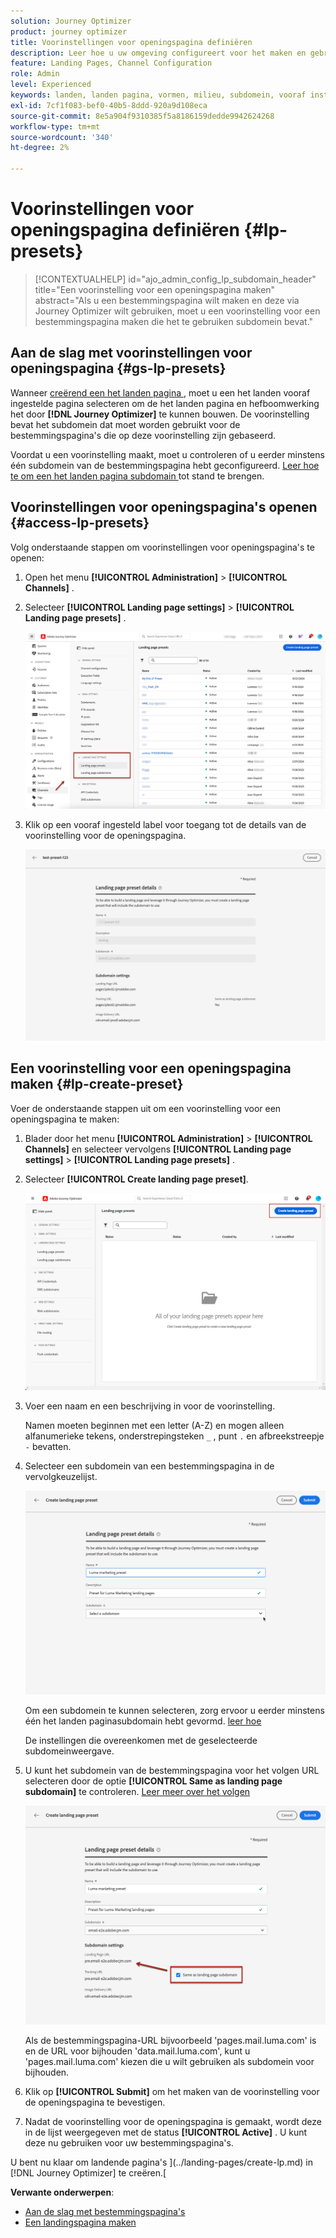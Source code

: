 ```yaml
---
solution: Journey Optimizer
product: journey optimizer
title: Voorinstellingen voor openingspagina definiëren
description: Leer hoe u uw omgeving configureert voor het maken en gebruiken van bestemmingspagina's met Journey Optimizer
feature: Landing Pages, Channel Configuration
role: Admin
level: Experienced
keywords: landen, landen pagina, vormen, milieu, subdomein, vooraf instelt
exl-id: 7cf1f083-bef0-40b5-8ddd-920a9d108eca
source-git-commit: 8e5a904f9310385f5a8186159dedde9942624268
workflow-type: tm+mt
source-wordcount: '340'
ht-degree: 2%

---
```


# Voorinstellingen voor openingspagina definiëren {#lp-presets}

>[!CONTEXTUALHELP]
>id="ajo_admin_config_lp_subdomain_header"
>title="Een voorinstelling voor een openingspagina maken"
>abstract="Als u een bestemmingspagina wilt maken en deze via Journey Optimizer wilt gebruiken, moet u een voorinstelling voor een bestemmingspagina maken die het te gebruiken subdomein bevat."

## Aan de slag met voorinstellingen voor openingspagina {#gs-lp-presets}

Wanneer [ creërend een het landen pagina ](../landing-pages/create-lp.md#create-a-lp), moet u een het landen vooraf ingestelde pagina selecteren om de het landen pagina en hefboomwerking het door **[!DNL Journey Optimizer]** te kunnen bouwen. De voorinstelling bevat het subdomein dat moet worden gebruikt voor de bestemmingspagina&#39;s die op deze voorinstelling zijn gebaseerd.

Voordat u een voorinstelling maakt, moet u controleren of u eerder minstens één subdomein van de bestemmingspagina hebt geconfigureerd. [ Leer hoe te om een het landen pagina subdomain ](lp-subdomains.md) tot stand te brengen.

## Voorinstellingen voor openingspagina&#39;s openen {#access-lp-presets}

Volg onderstaande stappen om voorinstellingen voor openingspagina&#39;s te openen:

1. Open het menu **[!UICONTROL Administration]** > **[!UICONTROL Channels]** .

1. Selecteer **[!UICONTROL Landing page settings]** > **[!UICONTROL Landing page presets]** .

   ![](assets/lp_presets-access.png)

1. Klik op een vooraf ingesteld label voor toegang tot de details van de voorinstelling voor de openingspagina.

   ![](assets/lp_preset-details.png)

## Een voorinstelling voor een openingspagina maken {#lp-create-preset}

Voer de onderstaande stappen uit om een voorinstelling voor een openingspagina te maken:

1. Blader door het menu **[!UICONTROL Administration]** > **[!UICONTROL Channels]** en selecteer vervolgens **[!UICONTROL Landing page settings]** > **[!UICONTROL Landing page presets]** .

1. Selecteer **[!UICONTROL Create landing page preset]**.

   ![](assets/lp_create-preset-temp.png)

1. Voer een naam en een beschrijving in voor de voorinstelling.

   Namen moeten beginnen met een letter (A-Z) en mogen alleen alfanumerieke tekens, onderstrepingsteken `_` , punt `.` en afbreekstreepje `-` bevatten.

1. Selecteer een subdomein van een bestemmingspagina in de vervolgkeuzelijst.

   ![](assets/lp_preset-subdomain.png)

   Om een subdomein te kunnen selecteren, zorg ervoor u eerder minstens één het landen paginasubdomain hebt gevormd. [ leer hoe ](#lp-subdomains)

   De instellingen die overeenkomen met de geselecteerde subdomeinweergave.

1. U kunt het subdomein van de bestemmingspagina voor het volgen URL selecteren door de optie **[!UICONTROL Same as landing page subdomain]** te controleren. [ Leer meer over het volgen ](../email/message-tracking.md)

   ![](assets/lp_preset-subdomain-settings-same.png)

   Als de bestemmingspagina-URL bijvoorbeeld &#39;pages.mail.luma.com&#39; is en de URL voor bijhouden &#39;data.mail.luma.com&#39;, kunt u &#39;pages.mail.luma.com&#39; kiezen die u wilt gebruiken als subdomein voor bijhouden.

1. Klik op **[!UICONTROL Submit]** om het maken van de voorinstelling voor de openingspagina te bevestigen. <!--You can also save the preset as draft and resume its configuration later on.-->

   <!--![](assets/lp_preset-subdomain-settings-submit.png)-->

1. Nadat de voorinstelling voor de openingspagina is gemaakt, wordt deze in de lijst weergegeven met de status **[!UICONTROL Active]** . U kunt deze nu gebruiken voor uw bestemmingspagina&#39;s.

U bent nu klaar om landende pagina&#39;s ](../landing-pages/create-lp.md) in [!DNL Journey Optimizer] te creëren.[
<!--
>[!NOTE]
>
>Learn how to create channel configurations for push notifications and emails in [this section](channel-surfaces.md).-->

**Verwante onderwerpen**:

* [Aan de slag met bestemmingspagina&#39;s](../landing-pages/get-started-lp.md)
* [Een landingspagina maken](../landing-pages/create-lp.md#create-a-lp)
